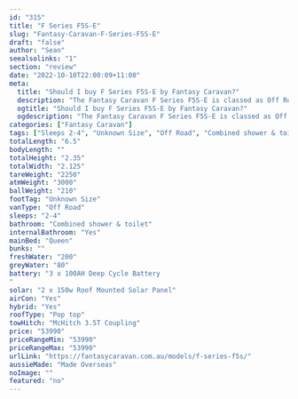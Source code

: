 ```yaml
---
id: "315"
title: "F Series F5S-E"
slug: "Fantasy-Caravan-F-Series-F5S-E"
draft: "false"
author: "Sean"
seealsolinks: "1"
section: "review"
date: "2022-10-10T22:00:09+11:00"
meta:
  title: "Should I buy F Series F5S-E by Fantasy Caravan?"
  description: "The Fantasy Caravan F Series F5S-E is classed as Off Road, and sleeps 2-4 people. It is Made Overseas and comes in at Unknown Size. It generally has Combined shower & toilet."
  ogtitle: "Should I buy F Series F5S-E by Fantasy Caravan?"
  ogdescription: "The Fantasy Caravan F Series F5S-E is classed as Off Road, and sleeps 2-4 people. It is Made Overseas and comes in at Unknown Size. It generally has Combined shower & toilet."
categories: ["Fantasy Caravan"]
tags: ["Sleeps 2-4", "Unknown Size", "Off Road", "Combined shower & toilet", "Pop top", "50 - 60k", "Made Overseas"]
totalLength: "6.5"
bodyLength: ""
totalHeight: "2.35"
totalWidth: "2.125"
tareWeight: "2250"
atmWeight: "3000"
ballWeight: "210"
footTag: "Unknown Size"
vanType: "Off Road"
sleeps: "2-4"
bathroom: "Combined shower & toilet"
internalBathroom: "Yes"
mainBed: "Queen"
bunks: ""
freshWater: "200"
greyWater: "80"
battery: "3 x 100AH Deep Cycle Battery
"
solar: "2 x 150w Roof Mounted Solar Panel"
airCon: "Yes"
hybrid: "Yes"
roofType: "Pop top"
towHitch: "McHitch 3.5T Coupling"
price: "53990"
priceRangeMin: "53990"
priceRangeMax: "53990"
urlLink: "https://fantasycaravan.com.au/models/f-series-f5s/"
aussieMade: "Made Overseas"
noImage: ""
featured: "no"
---
```

